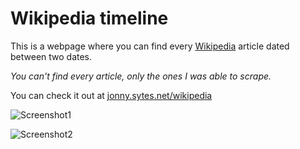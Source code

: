 # Wikipedia timeline
This is a webpage where you can find every [Wikipedia](https://wikipedia.org) article
dated between two dates.

*You can't find every article, only the ones I was able to scrape.*

You can check it out at [jonny.sytes.net/wikipedia](https://jonny.sytes.net/wikipedia)

![Screenshot1]()

![Screenshot2]()
